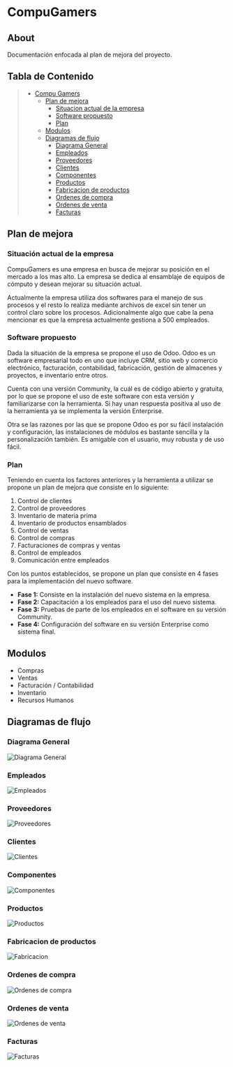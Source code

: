 # CompuGamers

## About
Documentación enfocada al plan de mejora del proyecto.

## Tabla de Contenido
> * [Compu Gamers](#compugamers)
>   * [Plan de mejora ](#plan-de-mejora)
>       * [Situacion actual de la empresa ](#situacion-actual-de-la-empresa)
>       * [Software propuesto](#software-propuesto)
>       * [Plan](#plan)
>   * [Modulos](#modulos)
>   * [Diagramas de flujo](#diagramas-de-flujo)
>       * [Diagrama General](#diagrama-general)
>       * [Empleados](#empleados)
>       * [Proveedores](#proveedores)
>       * [Clientes](#clientes)
>       * [Componentes](#componentes)
>       * [Productos](#productos)
>       * [Fabricacion de productos](#fabricacion-de-productos)
>       * [Ordenes de compra](#ordenes-de-compra)
>       * [Ordenes de venta](#ordenes-de-venta)
>       * [Facturas](#facturas)





## Plan de mejora

### Situación actual de la empresa
CompuGamers es una empresa en busca de mejorar su posición en el mercado a los mas alto. La empresa se dedica al ensamblaje de equipos de cómputo y desean mejorar su situación actual.

Actualmente la empresa utiliza dos softwares para el manejo de sus procesos y el resto lo realiza mediante archivos de excel sin tener un control claro sobre los procesos. Adicionalmente algo que cabe la pena mencionar es que la empresa actualmente gestiona a 500 empleados.

### Software propuesto
Dada la situación de la empresa se propone el uso de Odoo. Odoo es un software empresarial todo en uno que incluye CRM, sitio web y comercio electrónico, facturación, contabilidad, fabricación, gestión de almacenes y proyectos, e inventario entre otros. 

Cuenta con una versión Community, la cuál es de código abierto y gratuita, por lo que se propone el uso de este software con esta versión y familiarizarse con la herramienta. Si hay unan respuesta positiva al uso de la herramienta ya se implementa la versión Enterprise.

Otra se las razones por las que se propone Odoo es por su fácil instalación y configuración, las instalaciones de módulos es bastante sencilla y la personalización también. Es amigable con el usuario, muy robusta y de uso fácil.

### Plan
Teniendo en cuenta los factores anteriores y la herramienta a utilizar se propone un plan de mejora que consiste en lo siguiente:

1. Control de clientes
2. Control de proveedores
3. Inventario de materia prima
4. Inventario de productos ensamblados
5. Control de ventas
6. Control de compras
7. Facturaciones de compras y ventas
8. Control de empleados
9. Comunicación entre empleados

Con los puntos establecidos, se propone un plan que consiste en 4 fases para la implementación del nuevo software.

* **Fase 1:** Consiste en la instalación del nuevo sistema en la empresa.
* **Fase 2:** Capacitación a los empleados para el uso del nuevo sistema.
* **Fase 3:** Pruebas de parte de los empleados en el software en su versión Community.
* **Fase 4:** Configuración del software en su versión Enterprise como sistema final.

## Modulos

* Compras
* Ventas
* Facturación / Contabilidad
* Inventario
* Recursos Humanos

## Diagramas de flujo

### Diagrama General
![Diagrama General](imgs/General.png)

### Empleados
![Empleados](imgs/empleados.png)

### Proveedores
![Proveedores](imgs/proveedor.png)

### Clientes
![Clientes](imgs/clientes.png)

### Componentes
![Componentes](imgs/componentes.png)

### Productos
![Productos](imgs/productos.png)

### Fabricacion de productos
![Fabricacion](imgs/fabricacion.png)

### Ordenes de compra
![Ordenes de compra](imgs/compra.png)

### Ordenes de venta
![Ordenes de venta](imgs/venta.png)

### Facturas
![Facturas](imgs/facturas.png)